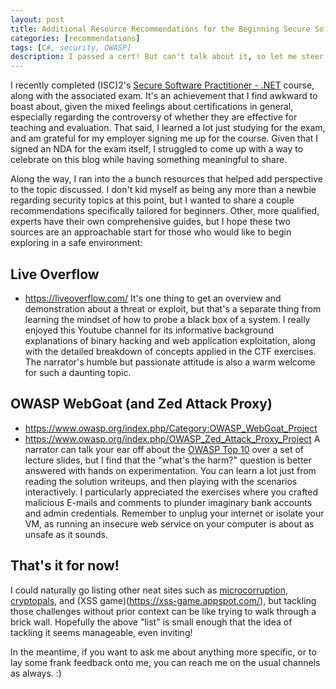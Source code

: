 ```yaml
---
layout: post
title: Additional Resource Recommendations for the Beginning Secure Software Practitioner
categories: [recommendations]
tags: [C#, security, OWASP]
description: I passed a cert! But can't talk about it, so let me steer you to related resources instead!
---
```


I recently completed (ISC)2's [Secure Software Practitioner - .NET](https://www.youracclaim.com/badges/b63c3ea0-449c-47f9-8394-43356f0f7845/public_url) course, along with the associated exam.
It's an achievement that I find awkward to boast about, given the mixed feelings about certifications in general,
especially regarding the controversy of whether they are effective for teaching and evaluation.
That said, I learned a lot just studying for the exam, and am grateful for my employer signing me up for the course.
Given that I signed an NDA for the exam itself, I struggled to come up with a way to celebrate on this blog while having something meaningful to share.

Along the way, I ran into the a bunch resources that helped add perspective to the topic discussed.
I don't kid myself as being any more than a newbie regarding security topics at this point,
but I wanted to share a couple recommendations specifically tailored for beginners.
Other, more qualified, experts have their own comprehensive guides,
but I hope these two sources are an approachable start for those who would like to begin exploring in a safe environment:

Live Overflow
-------------
* https://liveoverflow.com/
It's one thing to get an overview and demonstration about a threat or exploit,
but that's a separate thing from learning the mindset of how to probe a black box of a system.
I really enjoyed this Youtube channel for its informative background explanations of binary hacking and web application exploitation,
along with the detailed breakdown of concepts applied in the CTF exercises.
The narrator's humble but passionate attitude is also a warm welcome for such a daunting topic.

OWASP WebGoat (and Zed Attack Proxy)
------------------------------------
* https://www.owasp.org/index.php/Category:OWASP_WebGoat_Project
* https://www.owasp.org/index.php/OWASP_Zed_Attack_Proxy_Project
A narrator can talk your ear off about the [OWASP Top 10](https://www.owasp.org/index.php/Category:OWASP_Top_Ten_Project) over a set of lecture slides,
but I find that the "what's the harm?" question is better answered with hands on experimentation.
You can learn a lot just from reading the solution writeups, and then playing with the scenarios interactively.
I particularly appreciated the exercises where you crafted malicious E-mails and comments to plunder imaginary bank accounts and admin credentials.
Remember to unplug your internet or isolate your VM, as running an insecure web service on your computer is about as unsafe as it sounds.


That's it for now!
------------------
I could naturally go listing other neat sites such as [microcorruption](https://microcorruption.com/),
[cryptopals](http://cryptopals.com/),
and (XSS game)(https://xss-game.appspot.com/),
but tackling those challenges without prior context can be like trying to walk through a brick wall.
Hopefully the above "list" is small enough that the idea of tackling it seems manageable, even inviting!

In the meantime, if you want to ask me about anything more specific,
or to lay some frank feedback onto me,
you can reach me on the usual channels as always. :)
